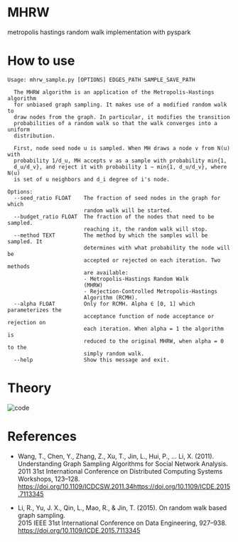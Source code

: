 # MHRW
metropolis hastings random walk implementation with pyspark

# How to use

```console
Usage: mhrw_sample.py [OPTIONS] EDGES_PATH SAMPLE_SAVE_PATH

  The MHRW algorithm is an application of the Metropolis-Hastings algorithm
  for unbiased graph sampling. It makes use of a modified random walk to
  draw nodes from the graph. In particular, it modifies the transition
  probabilities of a random walk so that the walk converges into a uniform
  distribution.

  First, node seed node u is sampled. When MH draws a node v from N(u) with
  probability 1/d_u, MH accepts v as a sample with probability min{1,
  d_u/d_v}, and reject it with probability 1 − min{1, d_u/d_v}, where N(u)
  is set of u neighbors and d_i degree of i's node.

Options:
  --seed_ratio FLOAT    The fraction of seed nodes in the graph for which
                        random walk will be started.
  --budget_ratio FLOAT  The fraction of the nodes that need to be sampled.
                        reaching it, the random walk will stop.
  --method TEXT         The method by which the samples will be sampled. It
                        determines with what probability the node will be
                        accepted or rejected on each iteration. Two methods
                        are available:
                        - Metropolis-Hastings Random Walk
                        (MHRW)
                        - Rejection-Controlled Metropolis-Hastings
                        Algorithm (RCMH).
  --alpha FLOAT         Only for RCMH. Alpha ∈ [0, 1] which parameterizes the
                        acceptance function of node acceptance or rejection on
                        each iteration. When alpha = 1 the algorithm is
                        reduced to the original MHRW, when alpha = 0 to the
                        simply random walk.
  --help                Show this message and exit.
```

# Theory

![code](https://i.imgur.com/lCK1sW5.png)

# References

- Wang, T., Chen, Y., Zhang, Z., Xu, T., Jin, L., Hui, P., … Li, X. (2011). Understanding Graph Sampling Algorithms for Social Network Analysis.        
    2011 31st International Conference on Distributed Computing Systems Workshops, 123–128.         
    https://doi.org/10.1109/ICDCSW.2011.34https://doi.org/10.1109/ICDE.2015.7113345     

- Li, R., Yu, J. X., Qin, L., Mao, R., & Jin, T. (2015). On random walk based graph sampling.               
    2015 IEEE 31st International Conference on Data Engineering, 927–938.       
    https://doi.org/10.1109/ICDE.2015.7113345       
